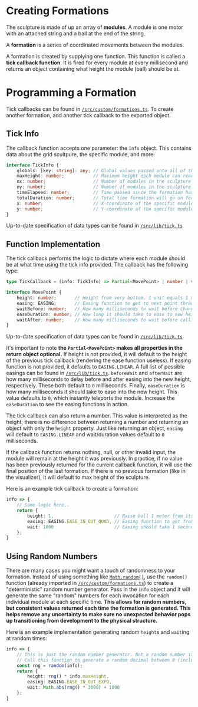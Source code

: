 # Creating Formations

The sculpture is made of up an array of **modules**. A module is one motor with an attached string and a ball at the end of the string.

A **formation** is a series of coordinated movements between the modules.

A formation is created by supplying one function. This function is called a **tick callback function**. It is fired for every module at every millisecond and returns an object containing what height the module (ball) should be at.

# Programming a Formation

Tick callbacks can be found in [`/src/custom/formations.ts`](https://github.com/michaelgira23/micds-kinetic-sculpture/blob/master/src/custom/formations.ts). To create another formation, add another tick callback to the exported object.

## Tick Info

The callback function accepts one parameter: the `info` object. This contains data about the grid scultpure, the specific module, and more:

```typescript
interface TickInfo {
	globals: [key: string]: any; // Global values passed onto all of the functions. This is an empty object by default unless you specifically provide values while invoking the formation.
	maxHeight: number;           // Maximum height each module can reach
	nx: number;                  // Number of modules in the sculpture grid in the x direction
	ny: number;                  // Number of modules in the sculpture grid in the y direction
	timeElapsed: number;         // Time passed since the formation has started
	totalDuration: number;       // Total time formation will go on for
	x: number;                   // X-coordinate of the specific module this callback function is invoked for
	y: number;                   // Y-coordinate of the specific module this callback function is invoked for
}
```
Up-to-date specification of data types can be found in [`/src/lib/tick.ts`](https://github.com/michaelgira23/micds-kinetic-sculpture/blob/master/src/lib/tick.ts)

## Function Implementation

The tick callback performs the logic to dictate where each module should be at what time using the tick info provided. The callback has the following type:

```typescript
type TickCallback = (info: TickInfo) => Partial<MovePoint> | number | void;

interface MovePoint {
	height: number;       // Height from very bottom. 1 unit equals 1 meter.
	easing: EASING;       // Easing function to get to next point throughout the provided `wait` duration.
	waitBefore: number;   // How many milliseconds to wait before changing height
	easeDuration: number; // How long it should take to ease to new height. 0 is instant.
	waitAfter: number;    // How many milliseconds to wait before calling the next tick callback
}
```

Up-to-date specification of data types can be found in [`/src/lib/tick.ts`](https://github.com/michaelgira23/micds-kinetic-sculpture/blob/master/src/lib/tick.ts)

It's important to note **the `Partial<MovePoint>` makes all properties in the return object optional.** If height is not provided, it will default to the height of the previous tick callback (rendering the ease function useless). If easing function is not provided, it defaults to `EASING.LINEAR`. A full list of possible easings can be found in [`/src/lib/tick.ts`](https://github.com/michaelgira23/micds-kinetic-sculpture/blob/master/src/lib/tick.ts). `beforeWait` and `afterWait` are how many milliseconds to delay before and after easing into the new height, respectively. These both default to `0` milliseconds. Finally, `easeDuration` is how many milliseconds it should take to ease into the new height. This value defaults to `0`, which instantly teleports the module. Increase the `easeDuration` to see the easing functions in action.

The tick callback can also return a number. This value is interpreted as the height; there is no difference between returning a number and returning an object with only the `height` property. Just like returning an object, `easing` will default to `EASING.LINEAR` and wait/duration values default to `0` milliseconds.

If the callback function returns nothing, null, or other invalid input, the module will remain at the height it was previously. In practice, if no value has been previously returned for the current callback function, it will use the final position of the last formation. If there is no previous formation (like in the visualizer), it will default to max height of the sculpture.

Here is an example tick callback to create a formation:

```typescript
info => {
	// Some logic here..
	return {
		height: 1,                       // Raise ball 1 meter from its lowest point
		easing: EASING.EASE_IN_OUT_QUAD, // Easing function to get from current position to 1 meter
		wait: 1000                       // Easing should take 1 second to get to 1 meter off the ground. No other tick callback functions will be invoked for this module for the next 1000 milliseconds.
	};
}
```

## Using Random Numbers

There are many cases you might want a touch of randomness to your formation. Instead of using something like [`Math.random()`](https://developer.mozilla.org/en-US/docs/Web/JavaScript/Reference/Global_Objects/Math/random), use the `random()` function (already imported in [`/src/custom/formations.ts`](https://github.com/michaelgira23/micds-kinetic-sculpture/blob/master/src/custom/formations.ts)) to create a "deterministic" random number generator. Pass in the `info` object and it will generate the same "random" numbers for each invocation for each individual module at each specific time. **This allows for random numbers, but consistent values returned each time the formation is generated. This helps remove any uncertainty to make sure no unexpected behavior pops up transitioning from development to the physical structure.**

Here is an example implementation generating random `height`s and `wait`ing at random times:

```typescript
info => {
	// This is just the random number generator. Not a random number itself!
	// Call this function to generate a random decimal between 0 (inclusive) and 1 (exclusive)
	const rng = random(info);
	return {
		height: rng() * info.maxHeight,
		easing: EASING.EASE_IN_OUT_EXPO,
		wait: Math.abs(rng() * 3000) + 1000
	};
}
```

